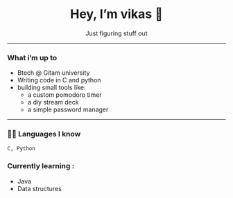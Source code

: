 <h1 align="center">Hey, I’m vikas 👋</h1>

<p align="center">
Just figuring stuff out
</p>

---

### What i’m up to

- Btech @ Gitam university  
- Writing code in C and python  
- building small tools like:
  - a custom pomodoro timer  
  - a diy stream deck  
  - a simple password manager

---

### 🧑‍💻 Languages I know
```bash
C, Python
```
### Currently learning :
  - Java 
  - Data structures
